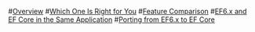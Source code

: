 #[Overview](index.md)
#[Which One Is Right for You](choosing.md)
#[Feature Comparison](features.md)
#[EF6.x and EF Core in the Same Application](side-by-side.md)
#[Porting from EF6.x to EF Core](porting/toc.md)
